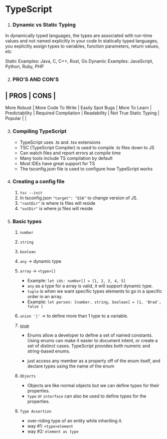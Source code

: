 # TypeScript

1. ### Dynamic vs Static Typing

In dynamically typed languages, the types are associated with run-time values and not named explicitly in your code
In statically typed languages, you explicitly assign types to variables, function parameters, return values, etc

Static Examples: Java, C, C++, Rust, Go
Dynamic Examples: JavaScript, Python, Ruby, PHP

2. ### PRO'S AND CON'S

## | PROS | CONS |

More Robust | More Code To Write |
Easily Spot Bugs | More To Learn |
Predictability | Required Compilation |
Readability | Not True Static Typing |
Popular | |

3. ### Compiling TypeScript

   - TypeScript uses .ts and .tsx extensions
   - TSC (TypeScript Compiler) is used to compile .ts files down to JS
   - Can watch files and report errors at compile time
   - Many tools include TS compilation by default
   - Most IDEs have great support for TS
   - The tsconfig.json file is used to configure how TypeScript works

4. ### Creating a config file

   1. `tsc --init`
   1. In tsconfig.json `"target": "ES6"` to change version of JS.
   1. `"rootDir"` is where ts files will reside
   1. `"outDir"` is where js files will reside

5. ### Basic types

   1. `number`
   1. `string`
   1. `boolean`
   1. `any` -> dynamic type
   1. `array` -> `<type>[]`
      - Example: `let ids: number[] = [1, 2, 3, 4, 5]`
      - `any` as a type for a array is valid, it will support dynamic type.
      - `tuple` is when we want specific types elements to go in a specific order in an array.
      - Example: `let person: [number, string, boolean] = [1, 'Brad', false ]`
   1. `union '|'` -> to define more than 1 type to a variable.
   1. [`enum`](https://www.typescriptlang.org/docs/handbook/enums.html)

      - Enums allow a developer to define a set of named constants. Using enums can make it easier to document intent, or create a set of distinct cases. TypeScript provides both numeric and string-based enums.

      - just access any member as a property off of the enum itself, and declare types using the name of the enum

   1. `Objects`
      - Objects are like normal objects but we can define types for their properties.
      - `type` or `interface` can also be used to define types for the properties.
   1. `Type Assertion`
      - over-riding type of an entity while inheriting it.
      - way #1: `<type>element`
      - way #2: `element as type`
